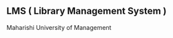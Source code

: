LMS ( Library Management System )
------------------------------------
Maharishi University of Management
